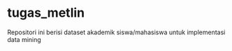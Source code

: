 # tugas_metlin
Repositori ini berisi dataset akademik siswa/mahasiswa untuk implementasi data mining
